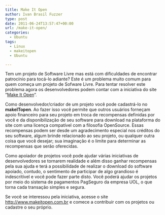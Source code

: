 ```yaml
---
title: Make It Open
author: Ivan Brasil Fuzzer
type: post
date: 2011-06-24T13:57:47+00:00
url: /make-it-open/
categories:
  - Ubuntu
tags:
  - Linux
  - makeitopen
  - Ubuntu

---
```

Tem um projeto de Software Livre mas está com dificuldades de encontrar patrocínio para tocá-lo adiante? Este é um problema muito comum para quem começa um projeto de Sofware Livre. Para tentar resolver este problema agora os desenvolvedores podem contar com a iniciativa do site &#8220;[Make It Open][1]&#8220;.

Como desenvolvedor/criador de um projeto você pode cadastrá-lo no **makeITopen**. Ao fazer isso você permite que outros usuários forneçam apoio financeiro para seu projeto em troca de recompensas definidas por você e da disponibilização de seu software para download na plataforma do site com uma licença compatível com a filosofia OpenSource. Essas recompensas podem ser desde um agradecimento especial nos créditos do seu software, algum brinde relacionado ao seu projeto, ou qualquer outra coisa que você desejar; sua imaginação é o limite para determinar as recompensas que serão oferecidas.

Como apoiador de projetos você pode ajudar várias iniciativas de desenvolvedores se tornarem realidade e além disso ganhar recompensas pela sua ajuda e terá a possibilidade de realizar o download do software apoiado, contudo, o sentimento de participar de algo grandioso é indescritível e você pode fazer parte disto. Você poderá ajudar os projetos por meio do sistema de pagamentos PagSeguro da empresa UOL, o que torna cada transação simples e segura.

Se você se interessou pela iniciativa, acesse o site <http://www.makeitopen.com.br> e comece a contribuir com os projetos ou cadastre o seu próprio.

 [1]: http://www.makeitopen.com.br/index.php?cmd=listarultimosprojetos